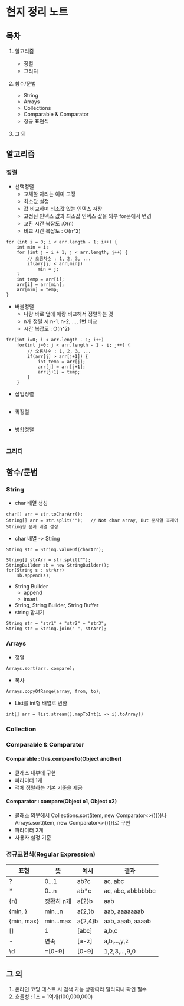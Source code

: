 # 현지 정리 노트

## 목차
1. 알고리즘
	* 정렬
	* 그리디
	
2. 함수/문법
	* String
	* Arrays
	* Collections
	* Comparable & Comparator
	* 정규 표현식
	
3. 그 외

## 알고리즘

### 정렬
* 선택정렬
	* 교체할 자리는 이미 고정
	* 최소값 설정
	* 값 비교하며 최소값 있는 인덱스 저장
	* 고정된 인덱스 값과 최소값 인덱스 값을 외부 for문에서 변경
	* 교환 시간 복잡도 :O(n)
	* 비교 시간 복잡도 : O(n^2)
```
for (int i = 0; i < arr.length - 1; i++) {
	int min = i;
	for (int j = i + 1; j < arr.length; j++) {
		// 오름차순 : 1, 2, 3, ...
		if(arr[j] < arr[min])
			min = j;	
	}
	int temp = arr[i];
	arr[i] = arr[min];
	arr[min] = temp;
}
```
* 버블정렬
	* 나랑 바로 옆에 애랑 비교해서 정렬하는 것
	* n개 정렬 시 n-1, n-2, ..., 1번 비교
	* 시간 복잡도 : O(n^2)
```
for(int i=0; i < arr.length - 1; i++)
	for(int j=0; j < arr.length - 1 - i; j++) {
		// 오름차순 : 1, 2, 3, ...
		if(arr[j] > arr[j+1]) {
			int temp = arr[j];
			arr[j] = arr[j+1];
			arr[j+1] = temp;
		}
	}
```
* 삽입정렬
```
```
* 퀵정렬
```
```
* 병합정렬
```
```

### 그리디

## 함수/문법
### String
* char 배열 생성
```
char[] arr = str.toCharArr();
String[] arr = str.split("");	// Not char array, But 문자열 쪼개어 String형 문자 배열 생성
```
* char 배열 -> String
```
String str = String.valueOf(charArr);

String[] strArr = str.split("");
StringBuilder sb = new StringBuilder();
for(String s : strArr)
	sb.append(s);
```
* String Builder
	* append
	* insert
* String, String Builder, String Buffer
* string 합치기
```
String str = "str1" + "str2" + "str3";
String str = String.join(" ", strArr);
```

### Arrays
* 정렬
```
Arrays.sort(arr, compare);
```
* 복사
```
Arrays.copyOfRange(array, from, to);
```
* List를 int형 배열로 변환
```
int[] arr = list.stream().mapToInt(i -> i).toArray()
```

### Collection

### Comparable & Comparator
#### Comparable : this.compareTo(Object another)
* 클래스 내부에 구현
* 파라미터 1개
* 객체 정렬하는 기본 기준을 제공

#### Comparator : compare(Object o1, Object o2)
* 클래스 외부에서 Collections.sort(item, new Comparator<>(){})나 Arrays.sort(item, new Comparator<>(){})로 구현
* 파라미터 2개
* 사용자 설정 기준

### 정규표현식(Regular Expression)
| 표현		|	뜻		| 예시		|   결과				|
| ---------	| ---------	| ---------	| -----------------	|
| ?			| 0...1		| ab?c		| ac, abc			|
| *			| 0...n		| ab*c		| ac, abc, abbbbbbc	|
| {n}		| 정확히 n개	| a{2}b		| aab				|
| {min, }	| min...n	| a{2,}b		| aab, aaaaaaab		|
| {min, max}	| min...max	| a{2,4}b	| aab, aaab, aaaab	|
| []			| 1			| [abc]		| a,b,c				|
| -			| 연속		| [a-z]		| a,b,...,y,z		|
| \d			| =[0-9]		| [0-9]		| 1,2,3,...,9,0		|

## 그 외
1. 온라인 코딩 테스트 시 검색 가능
	상황따라 달라지니 확인 필수
2. 효율성 : 1초 = 1억개(100,000,000)

